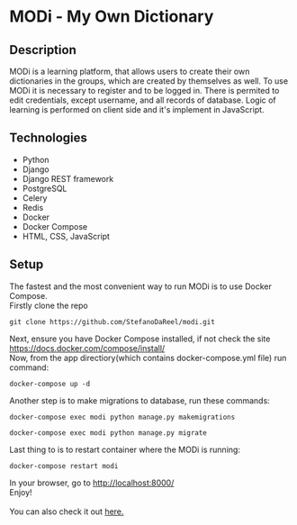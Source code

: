 # MODi - My Own Dictionary

## Description
MODi is a learning platform, that allows users to
create their own dictionaries in the groups, which are
created by themselves as well. To use MODi it is
necessary to register and to be logged in. There is
permited to edit credentials, except username, and all
records of database. Logic of learning is performed
on client side and it's implement in JavaScript.

## Technologies
<ul>
<li>Python</li>
<li>Django</li>
<li>Django REST framework</li>
<li>PostgreSQL</li>
<li>Celery</li>
<li>Redis</li>
<li>Docker</li>
<li>Docker Compose</li>
<li>HTML, CSS, JavaScript</li>
</ul>

## Setup
The fastest and the most convenient way to run MODi is to use Docker Compose.
<br>
Firstly clone the repo
```
git clone https://github.com/StefanoDaReel/modi.git
```
Next, ensure you have Docker Compose installed, if not check the site <a href="https://docs.docker.com/compose/install/">https://docs.docker.com/compose/install/</a>
<br>
Now, from the app directiory(which contains docker-compose.yml file) run command:
```
docker-compose up -d
```
Another step is to make migrations to database, run these commands:
```
docker-compose exec modi python manage.py makemigrations
```
```
docker-compose exec modi python manage.py migrate
```
Last thing to is to restart container where the MODi is running:
```
docker-compose restart modi
```
In your browser, go to <a href="http://localhost:8000/">http://localhost:8000/</a>
<br>
Enjoy!
<br>
<br>
You can also check it out <a href="https://agile-beyond-46801.herokuapp.com/">here.</a>

